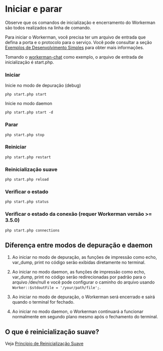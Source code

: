 # Iniciar e parar

Observe que os comandos de inicialização e encerramento do Workerman são todos realizados na linha de comando.

Para iniciar o Workerman, você precisa ter um arquivo de entrada que defina a porta e o protocolo para o serviço. Você pode consultar a seção [Exemplos de Desenvolvimento Simples](../getting-started/simple-example.md) para obter mais informações.

Tomando o [workerman-chat](https://www.workerman.net/workerman-chat) como exemplo, o arquivo de entrada de inicialização é start.php.

### Iniciar

Inicie no modo de depuração (debug)

 ```php start.php start```

Inicie no modo daemon

 ```php start.php start -d```

### Parar
 ```php start.php stop```

### Reiniciar
 ```php start.php restart```

### Reinicialização suave
 ```php start.php reload```

### Verificar o estado
 ```php start.php status```
 
### Verificar o estado da conexão (requer Workerman versão >= 3.5.0)
```php start.php connections```



## Diferença entre modos de depuração e daemon

1. Ao iniciar no modo de depuração, as funções de impressão como echo, var_dump, print no código serão exibidas diretamente no terminal.

2. Ao iniciar no modo daemon, as funções de impressão como echo, var_dump, print no código serão redirecionadas por padrão para o arquivo /dev/null e você pode configurar o caminho do arquivo usando ```Worker::$stdoutFile = '/your/path/file';```.

3. Ao iniciar no modo de depuração, o Workerman será encerrado e sairá quando o terminal for fechado.

4. Ao iniciar no modo daemon, o Workerman continuará a funcionar normalmente em segundo plano mesmo após o fechamento do terminal.



## O que é reinicialização suave?

Veja [Princípio de Reinicialização Suave](../faq/reload-principle.md)

